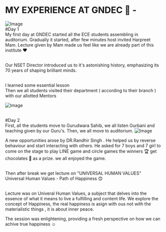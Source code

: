 # MY EXPERIENCE AT GNDEC 🏫 -
![Image](https://github.com/user-attachments/assets/26ad6431-c03d-4f45-be0d-478cb067872b)
<br>#Day 1
<br>My first day at GNDEC started all the ECE students assembling in auditorium. Gradually it started, after few minutes host invited Harpreet Mam. Lecture given by Mam made us feel like we are already part of this institute ♥️ 

 <br>Our NSET Director introduced us to it's astonishing history, emphasizing its 70 years of shaping brilliant minds.
 
 <br> I learned some essential lesson 
<br> Then we all students visited their department ( according to their branch ) with our allotted Mentors 

![Image](https://github.com/user-attachments/assets/c6a62c58-2178-4598-b345-8f1d46b9927a)

<br> #Day 2 
<br> First, all the students move to Gurudwara Sahib, we all listen Gurbani and teaching given by our Guru's. Then, we all move to auditorium.
![Image](https://github.com/user-attachments/assets/3e82bcc1-e762-4a51-adcd-e4d20d5e85bb)

A new opportunities arose by DR.Randhir Singh . He helped us by reverse behaviour and start interacting with others. He 
asked for 7 boys and 7 girl to come on the stage to play LINE game and 
circle games the winners 🏆 get chocolates 🍫 as a prize. we all enjoyed the game.

<br> Then after break we get lecture on "UNIVERSAL HUMAN VALUES"
<br> Universal Human Values - Path of Happiness 😊 


<br> Lecture  was on Univeral Human Values, a subject that delves 
into the essence of what it means to live a fulfilling and content life. We explore the concept of Happiness, the real happiness is asign with ous not with the materialistic things , it is about inner peace.

The session was enlightening, providing a fresh perspective on how we can achive true happiness ☺️ 


















